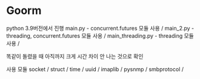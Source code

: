 # Goorm
python 3.9버전에서 진행
main.py - concurrent.futures 모듈 사용 / 
main_2.py - threading, concurrent.futures 모듈 사용 / 
main_threading.py - threading 모듈 사용 / 

똑같이 돌렸을 때 아직까지 크게 시간 차이 안 나는 것으로 확인

사용 모듈
socket / 
struct / 
time / 
uuid / 
imaplib / 
pysnmp / 
smbprotocol / 
